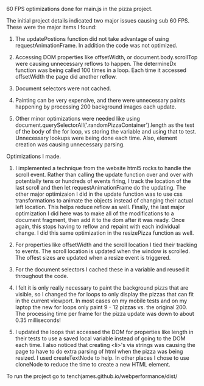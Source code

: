 60 FPS optimizations done for main.js in the pizza project.

The initial project details indicated two major issues causing sub 60 FPS. These were the major items I found:

1. The updatePostions function did not take advantage of using requestAnimationFrame. In addition the code was not optimized.

2. Accessing DOM properties like offsetWidth, or document.body.scrollTop were causing unnecessary reflows to happen. The determineDx function was being called 100 times in a loop. Each time it accessed offsetWidth the page did another reflow.

3. Document selectors were not cached.

4. Painting can be very expensive, and there were unnecessary paints happening by processing 200 background images each update.

5. Other minor optimizations were needed like using document.querySelectorAll('.randomPizzaContainer').length as the test of the body of the for loop, vs storing the variable and using that to test. Unnecessary lookups were being done each time. Also, element creation was causing unnecessary parsing.

Optimizations I made.

1. I implemented a technique from the website html5 rocks to handle the scroll event. Rather than calling the update function over and over with potentially tens or hundreds of events firing, I track the location of the last scroll and then let requestAnimationFrame do the updating. The other major optimizaion I did in the update function was to use css transformations to animate the objects instead of changing their actual left location. This helps reduce reflow as well. Finally, the last major optimization I did here was to make all of the modifications to a document fragment, then add it to the dom after it was ready. Once again, this stops having to reflow and repaint with each individual change. I did this same optimization in the resizePizza function as well.

2. For properties like offsetWidth and the scroll location I tied their tracking to events. The scroll location is updated when the window is scrolled. The offest sizes are updated when a resize event is triggered.

3. For the document selectors I cached these in a variable and reused it throughout the code.

4. I felt it is only really necessary to paint the background pizzs that are visible, so I changed the for loops to only display the pizzas that can fit in the current viewport. In most cases on my mobile tests and on my laptop the new for loops only paint 9 - 12 pizzas vs. the original 200. The processing time per frame for the pizza update was down to about 0.35 milliseconds!

5. I updated the loops that accessed the DOM for properties like length in their tests to use a saved local variable instead of going to the DOM each time. I also noticed that creating \<li>'s via strings was causing the page to have to do extra parsing of html when the pizza was being resized. I used createTextNode to help. In other places I chose to use cloneNode to reduce the time to create a new HTML element.


To run the project go to tenchjames.github.io/webperformance/dist/
